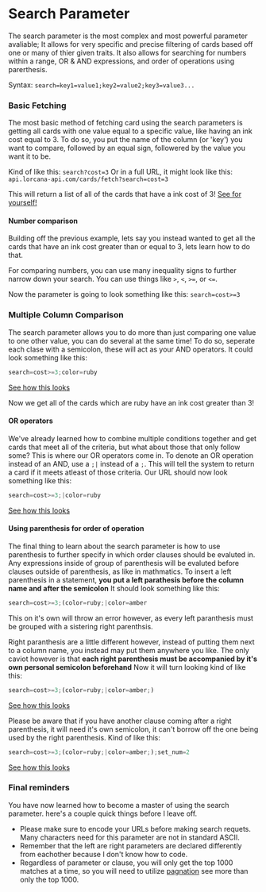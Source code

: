 # Search Parameter

The search parameter is the most complex and most powerful parameter avaliable; It allows for very specific and precise filtering of cards based off one or many of thier given traits. It also allows for searching for numbers within a range, OR & AND expressions, and order of operations using parerthesis.

Syntax: `search=key1=value1;key2=value2;key3=value3...`

### Basic Fetching

The most basic method of fetching card using the search parameters is getting all cards with one value equal to a specific value, like having an ink cost equal to 3. To do so, you put the name of the column (or 'key') you want to compare, followed by an equal sign, followered by the value you want it to be. 

Kind of like this: `search?cost=3`
Or in a full URL, it might look like this: `api.lorcana-api.com/cards/fetch?search=cost=3`

This will return a list of all of the cards that have a ink cost of 3! [See for yourself!](https://api.lorcana-api.com/cards/fetch?serch=cost=3)

#### Number comparison

Building off the previous example, lets say you instead wanted to get all the cards that have an ink cost greater than or equal to 3, lets learn how to do that.

For comparing numbers, you can use many inequality signs to further narrow down your search. You can use things like `>`, `<`, `>=`, or `<=`.

Now the parameter is going to look something like this: `search=cost>=3`

### Multiple Column Comparison

The search parameter allows you to do more than just comparing one value to one other value, you can do several at the same time! To do so, seperate each clase with a semicolon, these will act as your AND operators. 
It could look something like this: 
```javascript
search=cost>=3;color=ruby
```
[See how this looks](https://api.lorcana-api.com/cards/fetch?search=cost%3E%3D3%3Bcolor%3Druby)

Now we get all of the cards which are ruby have an ink cost greater than 3!

#### OR operators

We've already learned how to combine multiple conditions together and get cards that meet all of the criteria, but what about those that only follow some? This is where our OR operators come in. To denote an OR operation instead of an AND, use a `;|` instead of a `;`. This will tell the system to return a card if it meets atleast of those criteria. 
Our URL should now look something like this:
```javascript
search=cost>=3;|color=ruby
```
[See how this looks](https://api.lorcana-api.com/cards/fetch?search=%3Dcost%3E%3D3%3B%7Ccolor%3Druby)

#### Using parenthesis for order of operation

The final thing to learn about the search parameter is how to use parenthesis to further specify in which order clauses should be evaluted in. Any expressions inside of group of parenthesis will be evaluted before clauses outside of parenthesis, as like in mathmatics. To insert a left parenthesis in a statement, **you put a left parathesis before the column name and after the semicolon** It should look something like this: 
```js
search=cost>=3;(color=ruby;|color=amber
```

This on it's own will throw an error however, as every left paranthesis must be grouped with a sistering right parenthsis. 

Right paranthesis are a little different however, instead of putting them next to a column name, you instead may put them anywhere you like. The only caviot however is that **each right parenthesis must be accompanied by it's own personal semicolon beforehand**
Now it will turn looking kind of like this: 
```ts
search=cost>=3;(color=ruby;|color=amber;)
```
[See how this looks](https://api.lorcana-api.com/cards/fetch?search=%3Dcost%3E%3D3%3B%28color%3Druby%3B%7Ccolor%3Damber%3B%29)

Please be aware that if you have another clause coming after a right parenthesis, it will need it's own semicolon, it can't borrow off the one being used by the right parenthesis. 
Kind of like this: 
```js
search=cost>=3;(color=ruby;|color=amber;);set_num=2
```
[See how this looks](https://api.lorcana-api.com/cards/fetch?search=%3Dcost%3E%3D3%3B%28color%3Druby%3B%7Ccolor%3Damber%3B%29%3Bset_num%3D2)

### Final reminders

You have now learned how to become a master of using the search parameter. here's a couple quick things before I leave off.

 - Please make sure to encode your URLs before making search requets. Many characters need for this parameter are not in standard ASCII.
 - Remember that the left are right parameters are declared differently from eachother because I don't know how to code.
 - Regardless of parameter or clause, you will only get the top 1000 matches at a time, so you will need to utilize [pagnation](pagnation-parameters) see more than only the top 1000.

